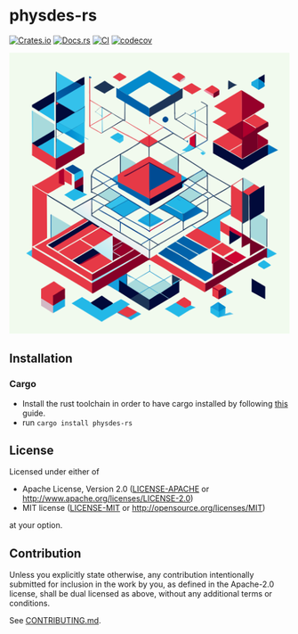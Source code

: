 # physdes-rs

[![Crates.io](https://img.shields.io/crates/v/physdes-rs.svg)](https://crates.io/crates/physdes-rs)
[![Docs.rs](https://docs.rs/physdes-rs/badge.svg)](https://docs.rs/physdes-rs)
[![CI](https://github.com/luk036/physdes-rs/workflows/CI/badge.svg)](https://github.com/luk036/physdes-rs/actions)
[![codecov](https://codecov.io/gh/luk036/physdes-rs/branch/master/graph/badge.svg?token=cvlHj6FLjO)](https://codecov.io/gh/luk036/physdes-rs)

<p align="center">
  <img src="./rectilinear-shapes-for-vlsi-physical-desgin.svg"/>
</p>

## Installation

### Cargo

* Install the rust toolchain in order to have cargo installed by following
  [this](https://www.rust-lang.org/tools/install) guide.
* run `cargo install physdes-rs`

## License

Licensed under either of

 * Apache License, Version 2.0
   ([LICENSE-APACHE](LICENSE-APACHE) or http://www.apache.org/licenses/LICENSE-2.0)
 * MIT license
   ([LICENSE-MIT](LICENSE-MIT) or http://opensource.org/licenses/MIT)

at your option.

## Contribution

Unless you explicitly state otherwise, any contribution intentionally submitted
for inclusion in the work by you, as defined in the Apache-2.0 license, shall be
dual licensed as above, without any additional terms or conditions.

See [CONTRIBUTING.md](CONTRIBUTING.md).
